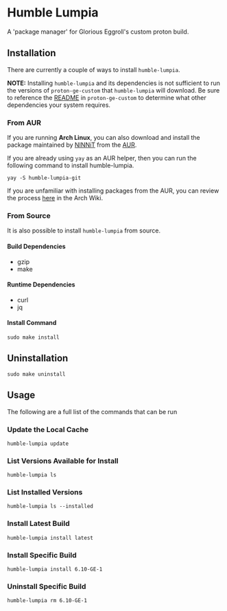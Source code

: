 # Humble Lumpia

A 'package manager' for Glorious Eggroll's custom proton build.

## Installation

There are currently a couple of ways to install `humble-lumpia`.

**NOTE:** Installing `humble-lumpia` and its dependencies is not sufficient to 
run the versions of `proton-ge-custom` that `humble-lumpia` will download. Be 
sure to reference the [README](https://github.com/GloriousEggroll/proton-ge-custom/)
in `proton-ge-custom` to determine what other dependencies your system requires.

### From AUR

If you are running **Arch Linux**, you can also download and install the 
package maintained by [NINNiT](https://github.com/NINNiT) from the [AUR](https://aur.archlinux.org/packages/humble-lumpia-git/). 

If you are already using `yay` as an AUR helper, then you can
run the following command to install humble-lumpia.

```shell
yay -S humble-lumpia-git
```

If you are unfamiliar with installing packages from the AUR, you can 
review the process [here](https://wiki.archlinux.org/title/Arch_User_Repository#Installing_and_upgrading_packages)
in the Arch Wiki. 

### From Source

It is also possible to install `humble-lumpia` from source.

#### Build Dependencies

* gzip
* make

#### Runtime Dependencies

* curl
* jq

#### Install Command

```shell
sudo make install
```

## Uninstallation

```shell
sudo make uninstall
```

## Usage

The following are a full list of the commands that can be run

### Update the Local Cache

```shell
humble-lumpia update
```

### List Versions Available for Install

```shell
humble-lumpia ls
```

### List Installed Versions

```shell
humble-lumpia ls --installed
```

### Install Latest Build

```shell
humble-lumpia install latest
```

### Install Specific Build

```shell
humble-lumpia install 6.10-GE-1
```

### Uninstall Specific Build

```shell
humble-lumpia rm 6.10-GE-1
```
